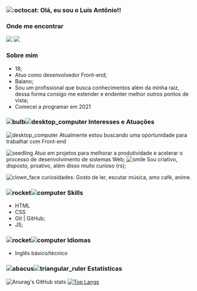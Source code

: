 
### ![:octocat:](https://github.githubassets.com/images/icons/emoji/octocat.png ":octocat:")  Olá, eu sou o Luís Antônio!!

### [](https://github.com/blacklist14#onde-me-encontrar)Onde me encontrar

 [![](https://camo.githubusercontent.com/cd219620af0b9bbf5876d37c1bd5a046d6f3f07c285b3ca53c022e570d25d754/68747470733a2f2f696d672e736869656c64732e696f2f7374617469632f76313f6c6162656c3d6d65266d6573736167653d4c696e6b6564696e26636f6c6f723d304136364332267374796c653d666f722d7468652d6261646765266c6f676f3d6c696e6b6564696e)](https://www.linkedin.com/in/luis-antonio-06331a207/)  [![](https://camo.githubusercontent.com/5e4a72cc4b3029c17e1615a2e005e874b0b1736fa7c8b88c192dfb32c3722e24/68747470733a2f2f696d672e736869656c64732e696f2f7374617469632f76313f6c6162656c3d6d65266d6573736167653d496e7374616772616d26636f6c6f723d453434303546267374796c653d666f722d7468652d6261646765266c6f676f3d696e7374616772616d)](https://www.instagram.com/luis_aantoni0/)

### [](https://github.com/blacklist14#-sobre-mim)Sobre mim

-   18;
-   Atuo como desenvolvedor Front-end;
-   Baiano;
-   Sou um profissional que busca conhecimentos além da minha raiz, dessa forma consigo me estender e endenter melhor outros pontos de vista;
-   Comecei a programar em 2021

### [](https://github.com/gdk46#%EF%B8%8F-interesses-e-atua%C3%A7%C3%B5es)![bulb](https://github.githubassets.com/images/icons/emoji/unicode/1f4a1.png)![desktop_computer](https://github.githubassets.com/images/icons/emoji/unicode/1f5a5.png)  Interesses e Atuações

 ![desktop_computer](https://github.githubassets.com/images/icons/emoji/unicode/1f5a5.png)  Atualmente estou buscando uma oportunidade para trabalhar com Front-end
  
  ![seedling](https://github.githubassets.com/images/icons/emoji/unicode/1f331.png)  Atuo em projetos para melhorar a produtividade e acelerar o processo de desenvolvimento de sistemas Web; 
 ![smile](https://github.githubassets.com/images/icons/emoji/unicode/1f604.png)  Sou criativo, disposto, proativo, além disso muito curioso (rs);

![clown_face](https://github.githubassets.com/images/icons/emoji/unicode/1f921.png)  curiosidades: Gosto de ler, escutar música, amo café, anime.
### [](https://github.com/gdk46#-stack-and-tools)![rocket](https://github.githubassets.com/images/icons/emoji/unicode/1f680.png)![computer](https://github.githubassets.com/images/icons/emoji/unicode/1f4bb.png)  Skills
-    HTML
-    CSS
-   Git | GitHub;
-   JS;

### [](https://github.com/gdk46#-idiomas)![rocket](https://github.githubassets.com/images/icons/emoji/unicode/1f680.png)![computer](https://github.githubassets.com/images/icons/emoji/unicode/1f4bb.png)  Idiomas

-   Inglês básico/técnico

### [](https://github.com/gdk46#-estat%C3%ADsticas)![abacus](https://github.githubassets.com/images/icons/emoji/unicode/1f9ee.png)![triangular_ruler](https://github.githubassets.com/images/icons/emoji/unicode/1f4d0.png)  Estatísticas
![Anurag's GitHub stats](https://github-readme-stats.vercel.app/api?username=blacklist14&show_icons=true&theme=radical)
[![Top Langs](https://github-readme-stats.vercel.app/api/top-langs/?username=blacklist14&layout=compact)](https://github.com/blacklist14/github-readme-stats)
